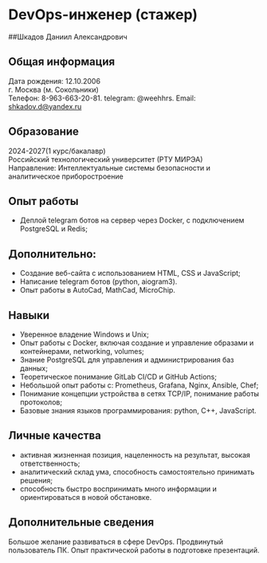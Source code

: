 # DevOps-инженер (стажер)  
##Шкадов Даниил Александрович  
  
## Общая информация  
Дата рождения: 12.10.2006  
г. Москва (м. Сокольники)  
Телефон: 8-963-663-20-81. telegram: @weehhrs. Email: shkadov.d@yandex.ru  
  
## Образование  
2024-2027(1 курс/бакалавр)  
Российский технологический университет (РТУ МИРЭА)  
Направление: Интеллектуальные системы безопасности и аналитическое приборостроение  
  
## Опыт работы  
-	Деплой telegram ботов на сервер через Docker, с подключением PostgreSQL и Redis;  
## Дополнительно:  
-	Создание веб-сайта с использованием HTML, CSS и JavaScript;  
-	Написание telegram ботов (python, aiogram3).  
-	Опыт работы в AutoCad, MathCad, MicroChip.  
  
## Навыки  
-	Уверенное владение Windows и Unix;  
-	Опыт работы с Docker, включая создание и управление образами и контейнерами, networking, volumes;  
-	Знание PostgreSQL для управления и администрирования баз данных;  
-	Теоретическое понимание GitLab CI/CD и GitHub Actions;  
-	Небольшой опыт работы с: Prometheus, Grafana, Nginx, Ansible, Chef;  
-	Понимание концепции устройства в сетях TCP/IP, понимание работы протоколов;  
-	Базовые знания языков программирования: python, C++, JavaScript.  
  
## Личные качества  
-	активная жизненная позиция, нацеленность на результат, высокая ответственность;  
-	аналитический склад ума, способность самостоятельно принимать решения;  
-	способность быстро воспринимать много информации и ориентироваться в новой обстановке.  
  
## Дополнительные сведения  
Большое желание развиваться в сфере DevOps. Продвинутый пользователь ПК. Опыт практической работы в подготовке презентаций.  
